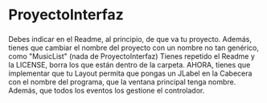 # ProyectoInterfaz


###
Debes indicar en el Readme, al principio, de que va tu proyecto.
Además, tienes que cambiar el nombre del proyecto
con un nombre no tan genérico, como "MusicList"  (nada de ProyectoInterfaz)
Tienes repetido el Readme y la LICENSE, borra los que están dentro de la carpeta.
AHORA, tienes que implementar que tu Layout permita
que pongas un JLabel en la Cabecera con el nombre del programa,
que la ventana principal tenga nombre.
Además, que todos los eventos los gestione el controlador.
###
